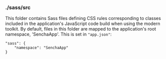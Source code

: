 ### ./sass/src

This folder contains Sass files defining CSS rules corresponding to classes
included in the application's JavaScript code build when using the modern toolkit.
By default, files in this folder are mapped to the application's root namespace, 'SenchaApp'.
This is set in `"app.json"`:

    "sass": {
        "namespace": "SenchaApp"
    }
